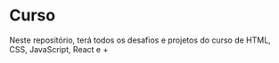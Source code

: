 # Curso
Neste repositório, terá todos os desafios e projetos do curso de HTML, CSS, JavaScript, React e +
